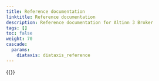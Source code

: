 ```yaml
---
title: Reference documentation
linktitle: Reference documentation
description: Reference documentation for Altinn 3 Broker
tags: []
toc: false
weight: 70
cascade:
  params:
    diataxis: diataxis_reference
---
```


{{<children />}}